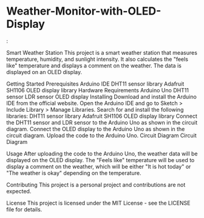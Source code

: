 # Weather-Monitor-with-OLED-Display
: 

Smart Weather Station
This project is a smart weather station that measures temperature, humidity, and sunlight intensity. It also calculates the "feels like" temperature and displays a comment on the weather. The data is displayed on an OLED display.

Getting Started
Prerequisites
Arduino IDE
DHT11 sensor library
Adafruit SH1106 OLED display library
Hardware Requirements
Arduino Uno
DHT11 sensor
LDR sensor
OLED display
Installing
Download and install the Arduino IDE from the official website.
Open the Arduino IDE and go to Sketch > Include Library > Manage Libraries.
Search for and install the following libraries:
DHT11 sensor library
Adafruit SH1106 OLED display library
Connect the DHT11 sensor and LDR sensor to the Arduino Uno as shown in the circuit diagram.
Connect the OLED display to the Arduino Uno as shown in the circuit diagram.
Upload the code to the Arduino Uno.
Circuit Diagram
Circuit Diagram

Usage
After uploading the code to the Arduino Uno, the weather data will be displayed on the OLED display. The "Feels like" temperature will be used to display a comment on the weather, which will be either "It is hot today" or "The weather is okay" depending on the temperature.

Contributing
This project is a personal project and contributions are not expected.

License
This project is licensed under the MIT License - see the LICENSE file for details.
